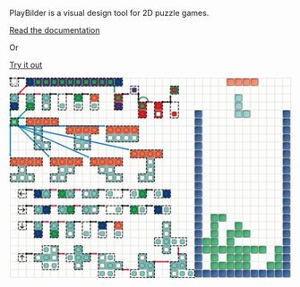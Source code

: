 PlayBilder is a visual design tool for 2D puzzle games.

[Read the documentation](https://thelanguagegamer.github.io/PlayBilder/documentation.html)

Or

[Try it out](https://thelanguagegamer.github.io/PlayBilder/)

![](https://github.com/TheLanguageGamer/PlayBilder/blob/master/images/tutorial/PlayBilderTetris.gif)